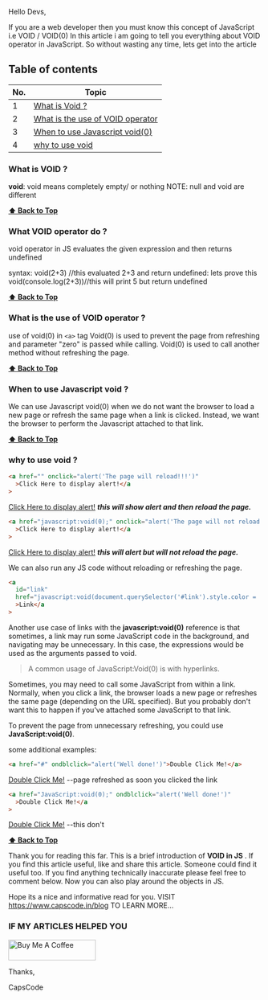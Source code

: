 Hello Devs,

If you are a web developer then you must know this concept of JavaScript i.e VOID / VOID(0)
In this article i am going to tell you everything about VOID operator in JavaScript.
So without wasting any time, lets get into the article

## Table of contents

| No. | Topic                                                                 |
| --- | --------------------------------------------------------------------- |
| 1   | [What is Void ?](#what-is-void)                                       |
| 2   | [What is the use of VOID operator](#what-is-the-use-of-void-operator) |
| 3   | [When to use Javascript void(0)](#when-to-use-javascript-void)        |
| 4   | [why to use void ](#why-to-use-void)                                  |

### What is VOID ?

**void**: void means completely empty/ or nothing
NOTE: null and void are different

**[⬆ Back to Top](#table-of-contents)**

### What VOID operator do ?

void operator in JS evaluates the given expression and then returns undefined

syntax:
void(2+3) //this evaluated 2+3 and return undefined:
lets prove this
void(console.log(2+3))//this will print 5 but return undefined

**[⬆ Back to Top](#table-of-contents)**

### What is the use of VOID operator ?

use of void(0) in `<a>` tag
Void(0) is used to prevent the page from refreshing and parameter "zero" is passed while calling.
Void(0) is used to call another method without refreshing the page.

**[⬆ Back to Top](#table-of-contents)**

### When to use Javascript void ?

We can use Javascript void(0) when we do not want the browser to load a new page or refresh the same page​ when a link is clicked. Instead, we want the browser to perform the Javascript attached to that link.

**[⬆ Back to Top](#table-of-contents)**

### why to use void ?

```html
<a href="" onclick="alert('The page will reload!!!')"
  >Click Here to display alert!</a
>
```

<a href="" onclick="alert('The page will reload!!!')">Click Here to display alert!</a>
**_this will show alert and then reload the page._**

```html
<a href="javascript:void(0);" onclick="alert('The page will not reload.')"
  >Click Here to display alert!</a
>
```

<a href="javascript:void(0);" onclick="alert('The page will not reload.')">Click Here to display alert!</a>
**_this will alert but will not reload the page._**

We can also run any JS code without reloading or refreshing the page.

```html
<a
  id="link"
  href="javascript:void(document.querySelector('#link').style.color = 'green')"
  >Link</a
>
```

Another use case of links with the **javascript:void(0)** reference is that sometimes, a link may run some JavaScript code in the background, and navigating may be unnecessary. In this case, the expressions would be used as the arguments passed to void.

> A common usage of JavaScript:Void(0) is with hyperlinks.

Sometimes, you may need to call some JavaScript from within a link. Normally, when you click a link, the browser loads a new page or refreshes the same page (depending on the URL specified). But you probably don't want this to happen if you've attached some JavaScript to that link.

To prevent the page from unnecessary refreshing, you could use **JavaScript:void(0)**.

some additional examples:

```html
<a href="#" ondblclick="alert('Well done!')">Double Click Me!</a>
```

<a href="#" ondblclick="alert('Well done!')">Double Click Me!</a>
--page refreshed as soon you clicked the link

```html
<a href="JavaScript:void(0);" ondblclick="alert('Well done!')"
  >Double Click Me!</a
>
```

<a href="JavaScript:void(0);" ondblclick="alert('Well done!')">Double Click Me!</a>
--this don't

**[⬆ Back to Top](#table-of-contents)**

Thank you for reading this far. This is a brief introduction of **VOID in JS** .
If you find this article useful, like and share this article. Someone could find it useful too. If you find anything technically inaccurate please feel free to comment below.
Now you can also play around the objects in JS.

Hope its a nice and informative read for you.
VISIT https://www.capscode.in/blog TO LEARN MORE...

### IF MY ARTICLES HELPED YOU

<a href="https://www.buymeacoffee.com/capscode" target="_blank"><img src="https://cdn.buymeacoffee.com/buttons/default-orange.png" alt="Buy Me A Coffee" height="41" width="174"></a>

Thanks,

CapsCode
